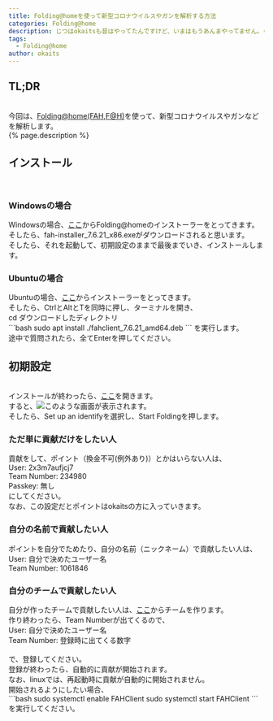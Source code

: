 ```yaml
---
title: Folding@homeを使って新型コロナウイルスやガンを解析する方法
categories: Folding@home
description: じつはokaitsも昔はやってたんですけど、いまはもうあんまやってません。（）なぜかというと、電気代の問題と重くなりすぎるからです。こんなことやってたらコンパイルとかでフリーズします。なので、今はLightにしてます。
tags:
  - Folding@home
author: okaits
---
```

<h2>TL;DR</h2>
<br>
今回は、<a href="https://foldingathome.org">Folding@home(FAH,F@H)</a>を使って、新型コロナウイルスやガンなどを解析します。<br>
{% page.description %}<br>
<h2>インストール</h2>
<br>
<h3>Windowsの場合</h3>
Windowsの場合、<a href="https://download.foldingathome.org/releases/public/release/fah-installer/windows-10-32bit/v7.6/fah-installer_7.6.21_x86.exe">ここ</a>からFolding@homeのインストーラーをとってきます。<br>
そしたら、fah-installer_7.6.21_x86.exeがダウンロードされると思います。<br>
そしたら、それを起動して、初期設定のままで最後までいき、インストールします。<br>
<h3>Ubuntuの場合</h3>
Ubuntuの場合、<a href="https://download.foldingathome.org/releases/public/release/fahclient/debian-stable-64bit/v7.6/fahclient_7.6.21_amd64.deb">ここ</a>からインストーラーをとってきます。<br>
そしたら、CtrlとAltとTを同時に押し、ターミナルを開き、<br>
cd ダウンロードしたディレクトリ<br>
```bash
sudo apt install ./fahclient_7.6.21_amd64.deb
```
を実行します。<br>
途中で質問されたら、全てEnterを押してください。
<h2>初期設定</h2>
<br>
インストールが終わったら、<a href="https://client.foldingathome.org">ここ</a>を開きます。<br>
すると、<img src="https://pc.watch.impress.co.jp/img/pcw/docs/1243/458/03.png">このような画面が表示されます。<br>
そしたら、Set up an identifyを選択し、Start Foldingを押します。<br>
<h3>ただ単に貢献だけをしたい人</h3>
貢献をして、ポイント（換金不可(例外あり)）とかはいらない人は、<br>
User: 2x3m7aufjcj7<br>
Team Number: 234980<br>
Passkey: 無し<br>
にしてください。<br>
なお、この設定だとポイントはokaitsの方に入っていきます。<br>
<h3>自分の名前で貢献したい人</h3>
ポイントを自分でためたり、自分の名前（ニックネーム）で貢献したい人は、<br>
User: 自分で決めたユーザー名<br>
Team Number: 1061846<br>
<h3>自分のチームで貢献したい人</h3>
自分が作ったチームで貢献したい人は、<a href="https://apps.foldingathome.org/team">ここ</a>からチームを作ります。<br>
作り終わったら、Team Numberが出てくるので、<br>
User: 自分で決めたユーザー名<br>
Team Number: 登録時に出てくる数字<br>
<br>
で、登録してください。<br>
登録が終わったら、自動的に貢献が開始されます。<br>
なお、linuxでは、再起動時に貢献が自動的に開始されません。<br>
開始されるようにしたい場合、<br>
```bash
sudo systemctl enable FAHClient
sudo systemctl start FAHClient
```
を実行してください。
